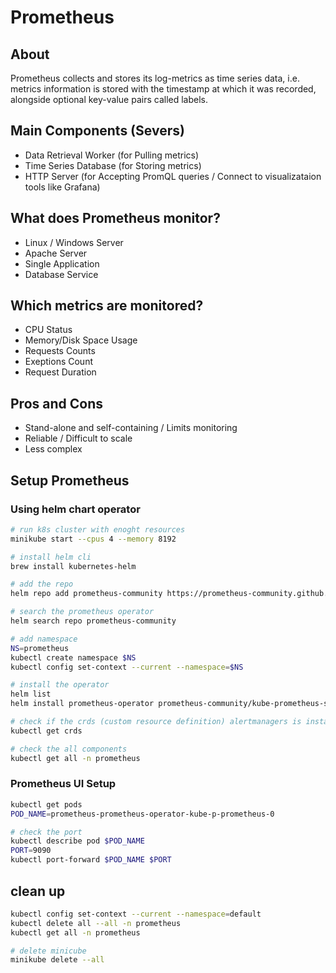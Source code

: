 # Prometheus

## About
Prometheus collects and stores its log-metrics as time series data, i.e. metrics information is stored with the timestamp at which it was recorded, alongside optional key-value pairs called labels.

## Main Components (Severs)
- Data Retrieval Worker (for Pulling metrics)
- Time Series Database (for Storing metrics)
- HTTP Server (for Accepting PromQL queries / Connect to visualizataion tools like Grafana)

## What does Prometheus monitor?
- Linux / Windows Server
- Apache Server
- Single Application
- Database Service

## Which metrics are monitored?
- CPU Status
- Memory/Disk Space Usage
- Requests Counts
- Exeptions Count
- Request Duration

## Pros and Cons
- Stand-alone and self-containing / Limits monitoring
- Reliable / Difficult to scale
- Less complex

## Setup Prometheus

### Using helm chart operator
```bash
# run k8s cluster with enoght resources
minikube start --cpus 4 --memory 8192

# install helm cli
brew install kubernetes-helm

# add the repo
helm repo add prometheus-community https://prometheus-community.github.io/helm-charts

# search the prometheus operator
helm search repo prometheus-community

# add namespace
NS=prometheus
kubectl create namespace $NS
kubectl config set-context --current --namespace=$NS

# install the operator
helm list
helm install prometheus-operator prometheus-community/kube-prometheus-stack --namespace $NS

# check if the crds (custom resource definition) alertmanagers is installed
kubectl get crds

# check the all components
kubectl get all -n prometheus
```

### Prometheus UI Setup
```bash
kubectl get pods
POD_NAME=prometheus-prometheus-operator-kube-p-prometheus-0

# check the port
kubectl describe pod $POD_NAME
PORT=9090
kubectl port-forward $POD_NAME $PORT
```

## clean up
```bash
kubectl config set-context --current --namespace=default
kubectl delete all --all -n prometheus
kubectl get all -n prometheus

# delete minicube
minikube delete --all
```
